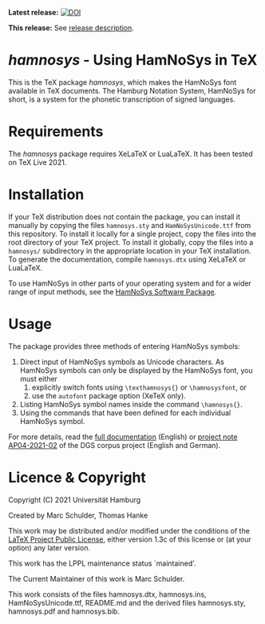__Latest release:__ [![DOI](https://www.fdr.uni-hamburg.de/badge/DOI/10.25592/uhhfdm.9643.svg)](https://doi.org/10.25592/uhhfdm.9643)

__This release:__ See [release description](https://github.com/DGS-Korpus/HamNoSys4TeX/releases/tag/v1.0.0).


# _hamnosys_ - Using HamNoSys in TeX
This is the TeX package _hamnosys_, which makes the HamNoSys font available in TeX documents.
The Hamburg Notation System, HamNoSys for short, is a system for the phonetic transcription of signed languages.

# Requirements
The _hamnosys_ package requires XeLaTeX or LuaLaTeX. It has been tested on TeX Live 2021.

# Installation
If your TeX distribution does not contain the package, you can install it manually by copying the files `hamnosys.sty` and `HamNoSysUnicode.ttf` from this repository. To install it locally for a single project, copy the files into the root directory of your TeX project. To install it globally, copy the files into a `hamnosys/` subdirectory in the appropriate location in your TeX installation. To generate the documentation, compile `hamnosys.dtx` using XeLaTeX or LuaLaTeX.

To use HamNoSys in other parts of your operating system and for a wider range of input methods, see the [HamNoSys Software Package](https://doi.org/10.25592/uhhfdm.9724).

# Usage
The package provides three methods of entering HamNoSys symbols:
1. Direct input of HamNoSys symbols as Unicode characters. As HamNoSys symbols can only be displayed by the HamNoSys font, you must either
   1. explicitly switch fonts using `\texthamnosys{}` or `\hamnosysfont`, or 
   2. use the `autofont` package option (XeTeX only).
2. Listing HamNoSys symbol names inside the command `\hamnosys{}`.
3. Using the commands that have been defined for each individual HamNoSys symbol.

For more details, read the [full documentation](hamnosys.pdf) (English) or [project note AP04-2021-02](https://doi.org/10.25592/uhhfdm.9637) of the DGS corpus project (English and German).

# Licence & Copyright
Copyright (C) 2021 Universität Hamburg

Created by Marc Schulder, Thomas Hanke

This work may be distributed and/or modified under the conditions of the [LaTeX Project Public License](http://www.latex-project.org/lppl.txt), either version 1.3c of this license or (at your option) any later version.

This work has the LPPL maintenance status `maintained'.

The Current Maintainer of this work is Marc Schulder.

This work consists of the files hamnosys.dtx, hamnosys.ins,
HamNoSysUnicode.ttf, README.md and the derived files
hamnosys.sty, hamnosys.pdf and hamnosys.bib.